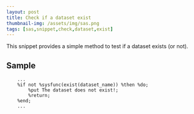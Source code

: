 ```yaml
---
layout: post
title: Check if a dataset exist
thumbnail-img: /assets/img/sas.png
tags: [sas,snippet,check,dataset,exist]
---
```


This snippet provides a simple method to test if a dataset exists (or not).  

## Sample
```
    ...
    %if not %sysfunc(exist(dataset_name)) %then %do;
        %put The dataset does not exist!;
        %return;
    %end;
    ...
```
